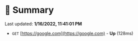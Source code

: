 # 📖 Summary
Last updated: **1/16/2022, 11:41:01 PM**

- `GET` [https://google.com](https://google.com) - **Up** (128ms)
